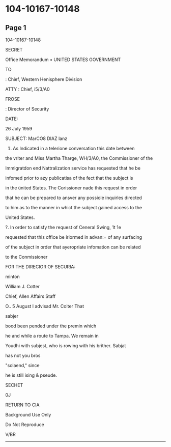 # 104-10167-10148

## Page 1

104-10167-10148

SECRET

Office Memorandum • UNITED STATES GOVERNMENT

TO

: Chief, Western Henisphere Division

ATTY : Chief, i5/3/A0

FROSE

: Director of Security

DATE:

26 July 1959

SUBJECT: MarCO8 DIAZ lanz

1. As Indicated in a telerione conversation this date between

the vriter and Miss Martha Tharge, WH/3/A0, the Commissioner of the

Immigratdon end Nattralization service has requested that he be

infomed prior to azy publicatisa of the fect that the subject is

in the ünited States. The Corissioner nade this request in order

that he can be prepared to ansver any possiole inquirles directed

to him as to the manner in whict the subject gained access to the

United States.

?. In order to satisfy the request of Ceneral Swing, 1t 1e

requested that this office be iriormed in advan:= of any surfacing

of the subject in order that ayeropriate infomation can be related

to the Conmissioner

FOR THE DIRECIOR OF SECURIA:

minton

William J. Cotter

Chief, Allen Affairs Staff

O.. 5 August I advisad Mr. Colter That

sabjer

bood been pended under the premin which

he and while a route to Tampa. We remain in

Youdhi with subjest, who is rowing with his brither. Sabjat

has not you bros

"solaend," since

he is still ising & pseude.

SECHET

0J

RETURN TO CIA

Background Use Only

Do Not Reproduce

V/BR

---

